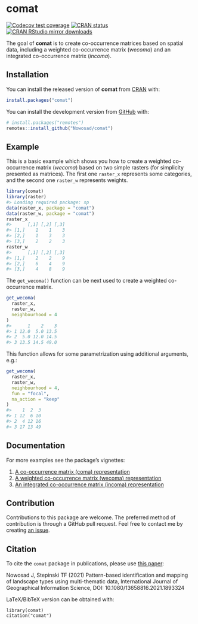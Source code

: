 
<!-- README.md is generated from README.Rmd. Please edit that file -->

# comat

<!-- badges: start -->

[![Codecov test
coverage](https://codecov.io/gh/Nowosad/comat/branch/master/graph/badge.svg)](https://app.codecov.io/gh/Nowosad/comat?branch=master)
[![CRAN
status](https://www.r-pkg.org/badges/version/comat)](https://CRAN.R-project.org/package=comat)
[![CRAN RStudio mirror
downloads](http://cranlogs.r-pkg.org/badges/comat)](https://cran.r-project.org/package=comat)
<!-- badges: end -->

The goal of **comat** is to create co-occurrence matrices based on
spatial data, including a weighted co-occurrence matrix (*wecoma*) and
an integrated co-occurrence matrix (*incoma*).

## Installation

You can install the released version of **comat** from
[CRAN](https://CRAN.R-project.org) with:

``` r
install.packages("comat")
```

You can install the development version from
[GitHub](https://github.com/) with:

``` r
# install.packages("remotes")
remotes::install_github("Nowosad/comat")
```

## Example

This is a basic example which shows you how to create a weighted
co-occurrence matrix (*wecoma*) based on two simple rasters (for
simplicity presented as matrices). The first one `raster_x` represents
some categories, and the second one `raster_w` represents weights.

``` r
library(comat)
library(raster)
#> Loading required package: sp
data(raster_x, package = "comat")
data(raster_w, package = "comat")
raster_x
#>      [,1] [,2] [,3]
#> [1,]    1    1    3
#> [2,]    1    3    3
#> [3,]    2    2    3
raster_w
#>      [,1] [,2] [,3]
#> [1,]    2    2    9
#> [2,]    6    4    9
#> [3,]    4    8    9
```

The `get_wecoma()` function can be next used to create a weighted
co-occurrence matrix.

``` r
get_wecoma(
  raster_x,
  raster_w,
  neighbourhood = 4
)
#>      1    2    3
#> 1 12.0  5.0 13.5
#> 2  5.0 12.0 14.5
#> 3 13.5 14.5 49.0
```

This function allows for some parametrization using additional
arguments, e.g.:

``` r
get_wecoma(
  raster_x,
  raster_w,
  neighbourhood = 4,
  fun = "focal",
  na_action = "keep"
)
#>    1  2  3
#> 1 12  6 10
#> 2  4 12 16
#> 3 17 13 49
```

## Documentation

For more examples see the package’s vignettes:

1.  [A co-occurrence matrix (coma)
    representation](https://jakubnowosad.com/comat/articles/coma.html)
2.  [A weighted co-occurrence matrix (wecoma)
    representation](https://jakubnowosad.com/comat/articles/wecoma.html)
3.  [An integrated co-occurrence matrix (incoma)
    representation](https://jakubnowosad.com/comat/articles/incoma.html)

## Contribution

Contributions to this package are welcome. The preferred method of
contribution is through a GitHub pull request. Feel free to contact me
by creating [an issue](https://github.com/Nowosad/comat/issues).

## Citation

To cite the `comat` package in publications, please use [this
paper](https://doi.org/10.1016/j.apgeog.2020.102239):

Nowosad J, Stepinski TF (2021) Pattern-based identification and mapping
of landscape types using multi-thematic data, International Journal of
Geographical Information Science, DOI: 10.1080/13658816.2021.1893324

LaTeX/BibTeX version can be obtained with:

    library(comat)
    citation("comat")

